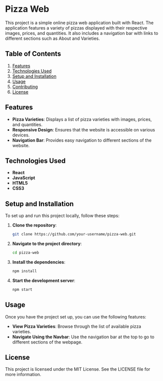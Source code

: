 # Pizza Web

This project is a simple online pizza web application built with React. The application features a variety of pizzas displayed with their respective images, prices, and quantities. It also includes a navigation bar with links to different sections such as About and Varieties.

## <span style="color: black;">Table of Contents</span>

1. [<span style="color: black;">Features</span>](#features)
2. [<span style="color: black;">Technologies Used</span>](#technologies-used)
3. [<span style="color: black;">Setup and Installation</span>](#setup-and-installation)
4. [<span style="color: black;">Usage</span>](#usage)
5. [<span style="color: black;">Contributing</span>](#contributing)
6. [<span style="color: black;">License</span>](#license)

## <span style="color: black;">Features</span>

- **Pizza Varieties**: Displays a list of pizza varieties with images, prices, and quantities.
- **Responsive Design**: Ensures that the website is accessible on various devices.
- **Navigation Bar**: Provides easy navigation to different sections of the website.

## <span style="color: black;">Technologies Used</span>

- **React**
- **JavaScript**
- **HTML5**
- **CSS3**

## <span style="color: black;">Setup and Installation</span>

To set up and run this project locally, follow these steps:

1. **Clone the repository**:
    ```bash
    git clone https://github.com/your-username/pizza-web.git
    ```
2. **Navigate to the project directory**:
    ```bash
    cd pizza-web
    ```
3. **Install the dependencies**:
    ```bash
    npm install
    ```
4. **Start the development server**:
    ```bash
    npm start
    ```

## <span style="color: black;">Usage</span>

Once you have the project set up, you can use the following features:

- **View Pizza Varieties**: Browse through the list of available pizza varieties.
- **Navigate Using the Navbar**: Use the navigation bar at the top to go to different sections of the webpage.

## <span style="color: black;">License</span>
This project is licensed under the MIT License. See the LICENSE file for more information.

